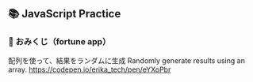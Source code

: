 ## 📚 JavaScript Practice

### 🔮 おみくじ（fortune app）
配列を使って、結果をランダムに生成
Randomly generate results using an array.
https://codepen.io/erika_tech/pen/eYXoPbr